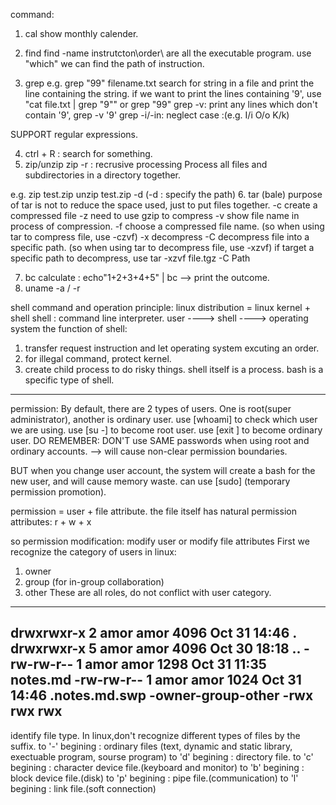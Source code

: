 command:

1. cal
show monthly calender.
2. find 
find <path> -name <filename>
instrutcton\order\  are all the executable program.
use "which" we can find the path of instruction.

3. grep <string> <filename>
e.g. grep "99" filename.txt
search for string in a file and print the line containing the string.
if we want to print the lines containing '9', use "cat file.txt | grep "9"" or grep "99"
grep -v:
print any lines which don't contain '9', grep -v '9'
grep -i/-in:
neglect case :(e.g.  I/i O/o K/k)

SUPPORT regular expressions.
 
4. ctrl + R : search for something.
5. zip/unzip
zip -r : recrusive processing
Process all files and subdirectories in a directory together.

e.g.
zip test.zip <filename>
unzip test.zip -d <directrory>  (-d : specify the path)
6. tar (bale) purpose of tar is not to reduce the space used, just to put files together.
-c create a compressed file
-z need to use gzip to compress
-v show file name in process of compression.
-f choose a compressed file name.
(so when using tar to compress file, use -czvf)
-x decompress
-C decompress file into a specific path.
(so when using tar to decompress file, use -xzvf)
if target a specific path to decompress, use tar -xzvf file.tgz -C Path

7. bc
calculate : echo"1+2+3+4+5" | bc --> print the outcome.
8. uname -a / -r

shell command and operation principle:
linux distribution = linux kernel + shell
shell : command line interpreter.
user ----> shell ----> operating system
the function of shell:
1. transfer request instruction and let operating system excuting an order.
2. for illegal command, protect kernel.
3. create child process to do risky things.
shell itself is a process.
bash is a specific type of shell.

------------------------------------------
permission:
By default, there are 2 types of users. One is root(super administrator), another is ordinary user.
use [whoami] to check which user we are using.
use [su -] to become root user.
use [exit ] to become ordinary user.
DO REMEMBER:
DON'T use SAME passwords when using root and ordinary accounts. --> will cause non-clear permission boundaries.

BUT when you change user account, the system will create a bash for the new user, and will cause memory waste.
can use [sudo] (temporary permission promotion).

permission = user + file attribute.
the file itself has natural permission attributes: r + w + x

so permission modification: modify user or modify file attributes
First we recognize the category of users in linux:
1. owner
2. group (for in-group collaboration)
3. other
These are all roles, do not conflict with user category.
---------------------------------------------------------------
drwxrwxr-x 2 amor amor 4096 Oct 31 14:46 .
drwxrwxr-x 5 amor amor 4096 Oct 30 18:18 ..
-rw-rw-r-- 1 amor amor 1298 Oct 31 11:35 notes.md
-rw-rw-r-- 1 amor amor 1024 Oct 31 14:46 .notes.md.swp
-owner-group-other
-rwx rwx rwx
------------
identify file type.
In linux,don't recognize different types of files by the suffix.
to '-' begining : ordinary files (text, dynamic and static library, exectuable program, sourse program)
to 'd' begining : directory file.
to 'c' begining : character device file.(keyboard and monitor)
to 'b' begining : block device file.(disk)
to 'p' begining : pipe file.(communication)
to 'l' begining : link file.(soft connection)


